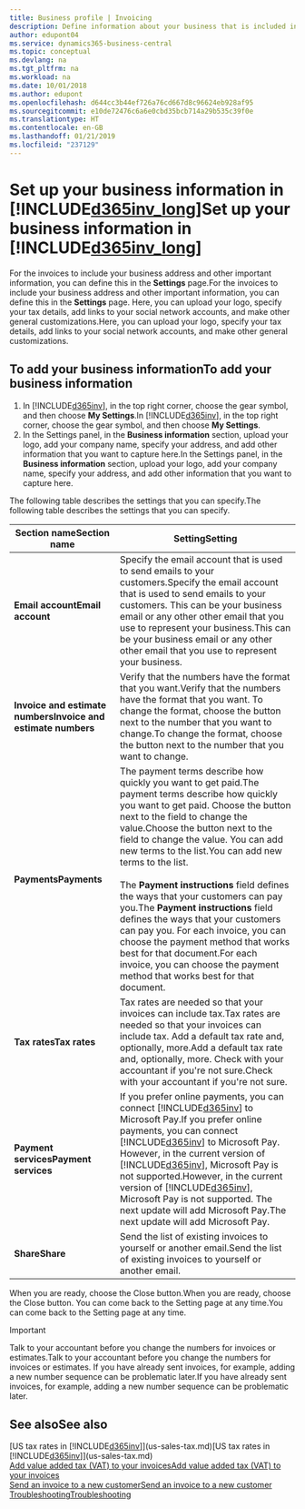 ```yaml
---
title: Business profile | Invoicing
description: Define information about your business that is included in your invoices, such as your logo and company address.
author: edupont04
ms.service: dynamics365-business-central
ms.topic: conceptual
ms.devlang: na
ms.tgt_pltfrm: na
ms.workload: na
ms.date: 10/01/2018
ms.author: edupont
ms.openlocfilehash: d644cc3b44ef726a76cd667d8c96624eb928af95
ms.sourcegitcommit: e10de72476c6a6e0cbd35bcb714a29b535c39f0e
ms.translationtype: HT
ms.contentlocale: en-GB
ms.lasthandoff: 01/21/2019
ms.locfileid: "237129"
---
```

# <a name="set-up-your-business-information-in-included365invlongincludesd365invlongmd"></a><span data-ttu-id="91a9e-103">Set up your business information in [!INCLUDE[d365inv_long](includes/d365inv_long.md)]</span><span class="sxs-lookup"><span data-stu-id="91a9e-103">Set up your business information in [!INCLUDE[d365inv_long](includes/d365inv_long.md)]</span></span>

<span data-ttu-id="91a9e-104">For the invoices to include your business address and other important information, you can define this in the **Settings** page.</span><span class="sxs-lookup"><span data-stu-id="91a9e-104">For the invoices to include your business address and other important information, you can define this in the **Settings** page.</span></span> <span data-ttu-id="91a9e-105">Here, you can upload your logo, specify your tax details, add links to your social network accounts, and make other general customizations.</span><span class="sxs-lookup"><span data-stu-id="91a9e-105">Here, you can upload your logo, specify your tax details, add links to your social network accounts, and make other general customizations.</span></span>  

## <a name="to-add-your-business-information"></a><span data-ttu-id="91a9e-106">To add your business information</span><span class="sxs-lookup"><span data-stu-id="91a9e-106">To add your business information</span></span>

1. <span data-ttu-id="91a9e-107">In [!INCLUDE[d365inv](includes/d365inv.md)], in the top right corner, choose the gear symbol, and then choose **My Settings**.</span><span class="sxs-lookup"><span data-stu-id="91a9e-107">In [!INCLUDE[d365inv](includes/d365inv.md)], in the top right corner, choose the gear symbol, and then choose **My Settings**.</span></span>  
2. <span data-ttu-id="91a9e-108">In the Settings panel, in the **Business information** section, upload your logo, add your company name, specify your address, and add other information that you want to capture here.</span><span class="sxs-lookup"><span data-stu-id="91a9e-108">In the Settings panel, in the **Business information** section, upload your logo, add your company name, specify your address, and add other information that you want to capture here.</span></span>  

<span data-ttu-id="91a9e-109">The following table describes the settings that you can specify.</span><span class="sxs-lookup"><span data-stu-id="91a9e-109">The following table describes the settings that you can specify.</span></span>  


|<span data-ttu-id="91a9e-110">Section name</span><span class="sxs-lookup"><span data-stu-id="91a9e-110">Section name</span></span>  |<span data-ttu-id="91a9e-111">Setting</span><span class="sxs-lookup"><span data-stu-id="91a9e-111">Setting</span></span>  |
|--------------|---------|
|<span data-ttu-id="91a9e-112">**Email account**</span><span class="sxs-lookup"><span data-stu-id="91a9e-112">**Email account**</span></span>|<span data-ttu-id="91a9e-113">Specify the email account that is used to send emails to your customers.</span><span class="sxs-lookup"><span data-stu-id="91a9e-113">Specify the email account that is used to send emails to your customers.</span></span> <span data-ttu-id="91a9e-114">This can be your business email or any other other email that you use to represent your business.</span><span class="sxs-lookup"><span data-stu-id="91a9e-114">This can be your business email or any other other email that you use to represent your business.</span></span>|
|<span data-ttu-id="91a9e-115">**Invoice and estimate numbers**</span><span class="sxs-lookup"><span data-stu-id="91a9e-115">**Invoice and estimate numbers**</span></span>|<span data-ttu-id="91a9e-116">Verify that the numbers have the format that you want.</span><span class="sxs-lookup"><span data-stu-id="91a9e-116">Verify that the numbers have the format that you want.</span></span> <span data-ttu-id="91a9e-117">To change the format, choose the button next to the number that you want to change.</span><span class="sxs-lookup"><span data-stu-id="91a9e-117">To change the format, choose the button next to the number that you want to change.</span></span>|
|<span data-ttu-id="91a9e-118">**Payments**</span><span class="sxs-lookup"><span data-stu-id="91a9e-118">**Payments**</span></span>|<span data-ttu-id="91a9e-119">The payment terms describe how quickly you want to get paid.</span><span class="sxs-lookup"><span data-stu-id="91a9e-119">The payment terms describe how quickly you want to get paid.</span></span> <span data-ttu-id="91a9e-120">Choose the button next to the field to change the value.</span><span class="sxs-lookup"><span data-stu-id="91a9e-120">Choose the button next to the field to change the value.</span></span> <span data-ttu-id="91a9e-121">You can add new terms to the list.</span><span class="sxs-lookup"><span data-stu-id="91a9e-121">You can add new terms to the list.</span></span> </br> </br> <span data-ttu-id="91a9e-122">The **Payment instructions** field defines the ways that your customers can pay you.</span><span class="sxs-lookup"><span data-stu-id="91a9e-122">The **Payment instructions** field defines the ways that your customers can pay you.</span></span> <span data-ttu-id="91a9e-123">For each invoice, you can choose the payment method that works best for that document.</span><span class="sxs-lookup"><span data-stu-id="91a9e-123">For each invoice, you can choose the payment method that works best for that document.</span></span>|
|<span data-ttu-id="91a9e-124">**Tax rates**</span><span class="sxs-lookup"><span data-stu-id="91a9e-124">**Tax rates**</span></span>|<span data-ttu-id="91a9e-125">Tax rates are needed so that your invoices can include tax.</span><span class="sxs-lookup"><span data-stu-id="91a9e-125">Tax rates are needed so that your invoices can include tax.</span></span> <span data-ttu-id="91a9e-126">Add a default tax rate and, optionally, more.</span><span class="sxs-lookup"><span data-stu-id="91a9e-126">Add a default tax rate and, optionally, more.</span></span> <span data-ttu-id="91a9e-127">Check with your accountant if you're not sure.</span><span class="sxs-lookup"><span data-stu-id="91a9e-127">Check with your accountant if you're not sure.</span></span>|
|<span data-ttu-id="91a9e-128">**Payment services**</span><span class="sxs-lookup"><span data-stu-id="91a9e-128">**Payment services**</span></span>|<span data-ttu-id="91a9e-129">If you prefer online payments, you can connect [!INCLUDE[d365inv](includes/d365inv.md)] to Microsoft Pay.</span><span class="sxs-lookup"><span data-stu-id="91a9e-129">If you prefer online payments, you can connect [!INCLUDE[d365inv](includes/d365inv.md)] to Microsoft Pay.</span></span> <span data-ttu-id="91a9e-130">However, in the current version of [!INCLUDE[d365inv](includes/d365inv.md)], Microsoft Pay is not supported.</span><span class="sxs-lookup"><span data-stu-id="91a9e-130">However, in the current version of [!INCLUDE[d365inv](includes/d365inv.md)], Microsoft Pay is not supported.</span></span> <span data-ttu-id="91a9e-131">The next update will add Microsoft Pay.</span><span class="sxs-lookup"><span data-stu-id="91a9e-131">The next update will add Microsoft Pay.</span></span>|
|<span data-ttu-id="91a9e-132">**Share**</span><span class="sxs-lookup"><span data-stu-id="91a9e-132">**Share**</span></span>|<span data-ttu-id="91a9e-133">Send the list of existing invoices to yourself or another email.</span><span class="sxs-lookup"><span data-stu-id="91a9e-133">Send the list of existing invoices to yourself or another email.</span></span>|

<span data-ttu-id="91a9e-134">When you are ready, choose the Close button.</span><span class="sxs-lookup"><span data-stu-id="91a9e-134">When you are ready, choose the Close button.</span></span> <span data-ttu-id="91a9e-135">You can come back to the Setting page at any time.</span><span class="sxs-lookup"><span data-stu-id="91a9e-135">You can come back to the Setting page at any time.</span></span>  

> [!IMPORTANT]  
> <span data-ttu-id="91a9e-136">Talk to your accountant before you change the numbers for invoices or estimates.</span><span class="sxs-lookup"><span data-stu-id="91a9e-136">Talk to your accountant before you change the numbers for invoices or estimates.</span></span> <span data-ttu-id="91a9e-137">If you have already sent invoices, for example, adding a new number sequence can be problematic later.</span><span class="sxs-lookup"><span data-stu-id="91a9e-137">If you have already sent invoices, for example, adding a new number sequence can be problematic later.</span></span>  

## <a name="see-also"></a><span data-ttu-id="91a9e-138">See also</span><span class="sxs-lookup"><span data-stu-id="91a9e-138">See also</span></span>
<span data-ttu-id="91a9e-139">[US tax rates in [!INCLUDE[d365inv](includes/d365inv.md)]](us-sales-tax.md)</span><span class="sxs-lookup"><span data-stu-id="91a9e-139">[US tax rates in [!INCLUDE[d365inv](includes/d365inv.md)]](us-sales-tax.md)</span></span>  
[<span data-ttu-id="91a9e-140">Add value added tax (VAT) to your invoices</span><span class="sxs-lookup"><span data-stu-id="91a9e-140">Add value added tax (VAT) to your invoices</span></span>](add-vat.md)  
[<span data-ttu-id="91a9e-141">Send an invoice to a new customer</span><span class="sxs-lookup"><span data-stu-id="91a9e-141">Send an invoice to a new customer</span></span>](send-invoice.md)  
[<span data-ttu-id="91a9e-142">Troubleshooting</span><span class="sxs-lookup"><span data-stu-id="91a9e-142">Troubleshooting</span></span>](about-troubleshooting.md)  
